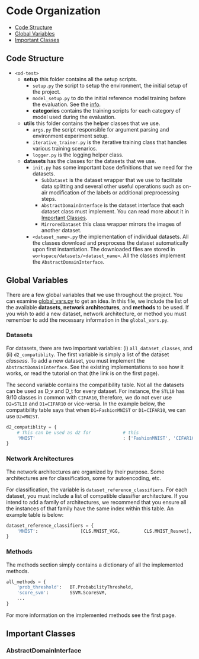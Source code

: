 # Code Organization

- [Code Structure](#code-structure)
- [Global Variables](#global-variables)
- [Important Classes](#important-classes)

## Code Structure

- `<od-test>`
    - **setup** this folder contains all the setup scripts.
        - `setup.py` the script to setup the environment, the initial setup of the project.
        - `model_setup.py` to do the initial reference model training before the evaluation. See the [info](train_reference_models.md).
        - **categories** contains the training scripts for each category of model used during the evaluation.
    - **utils** this folder contains the helper classes that we use.
        - `args.py` the script responsible for argument parsing and environment experiment setup.
        - `iterative_trainer.py` is the iterative training class that handles various training scenarios.
        - `logger.py` is the logging helper class.
    - **datasets** has the classes for the datasets that we use.
        - `init.py` has some important base definitions that we need for the datasets.
            - `SubDataset` is the dataset wrapper that we use to facilitate data splitting and several other useful operations such as on-air modification of the labels or additional preprocessing steps.
            - `AbstractDomainInterface` is the dataset interface that each dataset class must implement. You can read more about it in [Important Classes](#important-classes).
            - `MirroredDataset` this class wrapper mirrors the images of another dataset.
        - `<dataset_name>.py` the implementation of individual datasets. All the classes download and preprocess the dataset automatically upon first instantiation. The downloaded files are stored in `workspace/datasets/<dataset_name>`. All the classes implement the `AbstractDomainInterface`.

## Global Variables
There are a few global variables that we use throughout the project. You can examine [global_vars.py](../global_vars.py) to get an idea. In this file, we include the list of the available **datasets**, **network architectures**, and **methods** to be used. If you wish to add a new dataset, network architecture, or method you must remember to add the necessary information in the `global_vars.py`.

### Datasets
For datasets, there are two important variables: (i) `all_dataset_classes`, and (ii) `d2_compatiblity`. The first variable is simply a list of the dataset _classess_. To add a new dataset, you must implement the `AbstractDomainInterface`. See the existing implementations to see how it works, or read the tutorial on that (the link is on the first page).

The second variable contains the compatibility table. Not all the datasets can be used as D_v and D_t for every dataset. For instance, the `STL10` has 9/10 classes in common with `CIFAR10`, therefore, we do not ever use `D2=STL10` and `D1=CIFAR10` or vice-versa. In the example below, the compatibility table says that when `D1=FashionMNIST` or `D1=CIFAR10`, we can use `D2=MNIST`.

```python
d2_compatiblity = {
    # This can be used as d2 for            # this
    'MNIST'                                 : ['FashionMNIST', 'CIFAR10'],
}
```

### Network Architectures
The network architectures are organized by their purpose. Some architectures are for classification, some for autoencoding, etc.

For classification, the variable is `dataset_reference_classifiers`. For each dataset, you must include a list of compatible classifier architecture. If you intend to add a family of architectures, we recommend that you ensure all the instances of that family have the same index within this table. An example table is below:

```python
dataset_reference_classifiers = {
    'MNIST':                [CLS.MNIST_VGG,         CLS.MNIST_Resnet],
}
```

### Methods
The methods section simply contains a dictionary of all the implemented methods.

```python
all_methods = {
    'prob_threshold':   BT.ProbabilityThreshold,
    'score_svm':        SSVM.ScoreSVM,
    ...
}
```
For more information on the implemented methods see the first page.

## Important Classes

### AbstractDomainInterface

